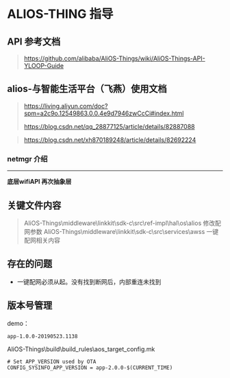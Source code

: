 # ALIOS-THING 指导 #

## API 参考文档 ##

> https://github.com/alibaba/AliOS-Things/wiki/AliOS-Things-API-YLOOP-Guide

## alios-与智能生活平台（飞燕）使用文档 ##

> https://living.aliyun.com/doc?spm=a2c9o.12549863.0.0.4e9d7946zwCcCi#index.html
> 
> https://blog.csdn.net/qq_28877125/article/details/82887088

> https://blog.csdn.net/xh870189248/article/details/82692224

### netmgr 介绍 ###
-----
**底层wifiAPI 再次抽象层**

## 关键文件内容 ##

> AliOS-Things\middleware\linkkit\sdk-c\src\ref-impl\hal\os\alios 修改配网参数
> AliOS-Things\middleware\linkkit\sdk-c\src\services\awss 一键配网相关内容

## 存在的问题 ##

- 一键配网必须从起。没有找到断网后，内部重连未找到

## 版本号管理 ##
demo：

	app-1.0.0-20190523.1138

AliOS-Things\build\build_rules\aos_target_config.mk

	# Set APP_VERSION used by OTA
	CONFIG_SYSINFO_APP_VERSION = app-2.0.0-$(CURRENT_TIME)

